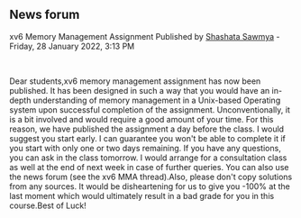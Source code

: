 <h2>News forum</h2><a href="https://moodle.cse.buet.ac.bd/user/view.php?id=2845&course=647"></a>
xv6 Memory Management Assignment Published
by <a href="https://moodle.cse.buet.ac.bd/user/view.php?id=2845&course=647">Shashata Sawmya</a> - Friday, 28 January 2022, 3:13 PM


 

Dear students,xv6 memory management assignment has now been published. It has been designed in such a way that you would have an in-depth understanding of memory management in a Unix-based Operating system upon successful completion of the assignment. Unconventionally, it is a bit involved and would require a good amount of your time. For this reason, we have published the assignment a day before the class. I would suggest you start early. I can guarantee you won't be able to complete it if you start with only one or two days remaining. If you have any questions, you can ask in the class tomorrow. I would arrange for a consultation class as well at the end of next week in case of further queries. You can also use the news forum (see the xv6 MMA thread).Also, please don't copy solutions from any sources. It would be disheartening for us to give you -100% at the last moment which would ultimately result in a bad grade for you in this course.Best of Luck! <br />






